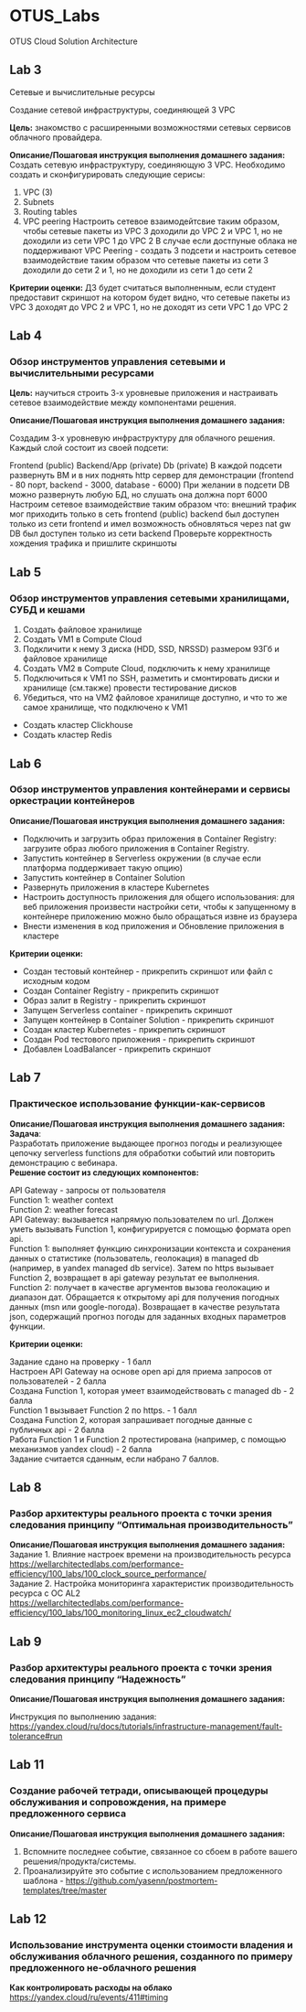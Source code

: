 # OTUS_Labs
OTUS Cloud Solution Architecture

## Lab 3
Сетевые и вычислительные ресурсы

Создание сетевой инфраструктуры, соединяющей 3 VPC

**Цель:** знакомство с расширенными возможностями сетевых сервисов облачного провайдера.


**Описание/Пошаговая инструкция выполнения домашнего задания:**
Создать сетевую инфраструктуру, соединяющую 3 VPC.
Необходимо создать и сконфигурировать следующие серисы:

1. VPC (3)
2. Subnets
3. Routing tables
4. VPC peering
Настроить сетевое взаимодейтсвие таким образом, чтобы сетевые пакеты из VPC 3 доходили до VPC 2 и VPC 1, но не доходили из сети VPC 1 до VPC 2
В случае если достпуные облака не поддерживают VPC Peering - создать 3 подсети и настроить сетевое взаимодействие таким образом что сетевые пакеты из сети 3 доходили до сети 2 и 1, но не доходили из сети 1 до сети 2

**Критерии оценки:**
ДЗ будет считаться выполненным, если студент предоставит скриншот на котором будет видно, что сетевые пакеты из VPC 3 доходят до VPC 2 и VPC 1, но не доходят из сети VPC 1 до VPC 2

## Lab 4

### Обзор инструментов управления сетевыми и вычислительными ресурсами


**Цель:** научиться строить 3-х уровневые приложения и настраивать сетевое взаимодействие между компонентами решения.

**Описание/Пошаговая инструкция выполнения домашнего задания:**

Создадим 3-х уровневую инфраструктуру для облачного решения.
Каждый слой состоит из своей подсети:

Frontend (public)
Backend/App (private)
Db (private)
В каждой подсети развернуть ВМ и в них поднять http сервер для демонстрации (frontend - 80 порт, backend - 3000, database - 6000)
При желании в подсети DB можно развернуть любую БД, но слушать она должна порт 6000
Настроим сетевое взаимодействие таким образом что:
внешний трафик мог приходить только в сеть frontend (public)
backend был доступен только из сети frontend и имел возможность обновляться через nat gw
DB был доступен только из сети backend
Проверьте корректность хождения трафика и пришлите скриншоты

## Lab 5

### Обзор инструментов управления сетевыми хранилищами, СУБД и кешами

1.  Создать файловое хранилище
2.  Создать VM1 в Compute Cloud
3.  Подкличити к нему 3 диска (HDD, SSD, NRSSD) размером 93Гб и файловое хранилище
4.  Создать VM2 в Compute Cloud, подключить к нему хранилище
5.  Подключиться к VM1 по SSH, разметить и смонтировать диски и хранилище (см.также) провести тестирование дисков
6.  Убедиться, что на VM2 файловое хранилище доступно, и что то же самое хранилище, что подключено к VM1

- Создать кластер Clickhouse 
- Создать кластер Redis

## Lab 6

### Обзор инструментов управления контейнерами и сервисы оркестрации контейнеров

**Описание/Пошаговая инструкция выполнения домашнего задания:**

- Подключить и загрузить образ приложения в Container Registry: загрузите образ любого приложения в Container Registry.
- Запустить контейнер в Serverless окружении (в случае если платформа поддерживает такую опцию)
- Запустить контейнер в Container Solution
- Развернуть приложения в кластере Kubernetes
- Настроить доступность приложения для общего использования: для веб приложения произвести настройки сети, чтобы к запущенному в контейнере приложению можно было обращаться извне из браузера
- Внести изменения в код приложения и Обновление приложения в кластере


**Критерии оценки:**
- Создан тестовый контейнер - прикрепить скриншот или файл с исходным кодом
- Создан Container Registry - прикрепить скриншот
- Образ залит в Registry - прикрепить скриншот
- Запущен Serverless container - прикрепить скриншот
- Запущен контейнер в Container Solution - прикрепить скриншот
- Создан кластер Kubernetes - прикрепить скриншот
- Создан Pod тестового приложения - прикрепить скриншот
- Добавлен LoadBalancer - прикрепить скриншот

## Lab 7

### Практическое использование функции-как-сервисов

**Описание/Пошаговая инструкция выполнения домашнего задания:**<br>
**Задача**:<br>
Разработать приложение выдающее прогноз погоды и реализующее цепочку serverless functions для обработки событий или повторить демонстрацию с вебинара.<br>
**Решение состоит из следующих компонентов:**

API Gateway - запросы от пользователя<br>
Function 1: weather context<br>
Function 2: weather forecast<br>
API Gateway: вызывается напрямую пользователем по url. Должен уметь вызывать Function 1, конфигурируется с помощью формата open api.<br>
Function 1: выполняет функцию синхронизации контекста и сохранения данных о статистике (пользователь, геолокация) в managed db (например, в yandex managed db service). Затем по https вызывает Function 2, возвращает в api gateway результат ее выполнения.<br>
Function 2: получает в качестве аргументов вызова геолокацию и диапазон дат. Обращается к открытому api для получения погодных данных (msn или google-погода). Возвращает в качестве результата json, содержащий прогноз погоды для заданных входных параметров функции.

**Критерии оценки:**

Задание сдано на проверку - 1 балл<br>
Настроен API Gateway на основе open api для приема запросов от пользователей - 2 балла<br>
Создана Function 1, которая умеет взаимодействовать с managed db - 2 балла<br>
Function 1 вызывает Function 2 по https. - 1 балл<br>
Создана Function 2, которая запрашивает погодные данные с публичных api - 2 балла<br>
Работа Function 1 и Function 2 протестирована (например, с помощью механизмов yandex cloud) - 2 балла<br>
Задание считается сданным, если набрано 7 баллов.

## Lab 8

### Разбор архитектуры реального проекта с точки зрения следования принципу “Оптимальная производительность”

**Описание/Пошаговая инструкция выполнения домашнего задания:**<br>
Задание 1. Влияние настроек времени на производительность ресурса<br>
https://wellarchitectedlabs.com/performance-efficiency/100_labs/100_clock_source_performance/<br>
Задание 2. Настройка мониторинга характеристик производительность ресурса с ОС AL2<br>
https://wellarchitectedlabs.com/performance-efficiency/100_labs/100_monitoring_linux_ec2_cloudwatch/

## Lab 9

### Разбор архитектуры реального проекта с точки зрения следования принципу “Надежность”

**Описание/Пошаговая инструкция выполнения домашнего задания:**

Инструкция по выполнению задания:<br>
https://yandex.cloud/ru/docs/tutorials/infrastructure-management/fault-tolerance#run

## Lab 11

### Создание рабочей тетради, описывающей процедуры обслуживания и сопровождения, на примере предложенного сервиса

**Описание/Пошаговая инструкция выполнения домашнего задания:**
1. Вспомните последнее событие, связанное со сбоем в работе вашего решения/продукта/системы.
2. Проанализируйте это событие с использованием предложенного шаблона - https://github.com/yasenn/postmortem-templates/tree/master

## Lab 12 

### Использование инструмента оценки стоимости владения и обслуживания облачного решения, созданного по примеру предложенного не-облачного решения

**Как контролировать расходы на облако**
https://yandex.cloud/ru/events/411#timing
